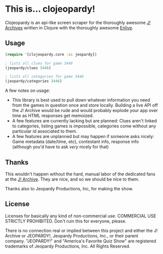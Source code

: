 # This is... clojeopardy!

Clojeopardy is an api-like screen scraper for the thoroughly awesome [J! Archives](http://j-archive.com/) written in Clojure with the thoroughly awesome [Enlive](https://github.com/cgrand/enlive).

## Usage

```clj
(require '[clojeopardy.core :as jeopardy])

; lists all clues for game 3446
(jeopardy/clues 3446)

; lists all categories for game 3446
(jeopardy/categories 3446)
```

A few notes on usage:

* This library is best used to pull down whatever information you need from the games in question once and store locally. Building a live API off the J! Archive would be rude and would probably explode your app over time as HTML responses get memoized.
* A few features are currently lacking but are planned: Clues aren't linked to categories, listing games is impossible, categories come without any particular id associated to them.
* A few features are unplanned but may happen if someone asks nicely: Game metadata (date/time, etc), contestant info, response info (although you'd have to ask *very* nicely for that)

## Thanks

This wouldn't happen without the hard, manual labor of the dedicated fans at the [J! Archive](http://j-archive.com/). They are nice, and so we should be nice to them.

Thanks also to Jeopardy Productions, Inc, for making the show.

## License

Licenses for basically any kind of non-commercial use. COMMERCIAL USE STRICTLY PROHIBITED. Don't ruin this for everyone, please.

There is no connection real or implied between this project and either the J! Archive or JEOPARDY!, Jeopardy Productions, Inc., or their parent company. "JEOPARDY!" and "America's Favorite Quiz Show" are registered trademarks of Jeopardy Productions, Inc. All Rights Reserved.
